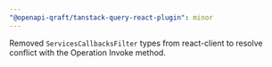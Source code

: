 ```yaml
---
"@openapi-qraft/tanstack-query-react-plugin": minor
---
```


Removed `ServicesCallbacksFilter` types from react-client to resolve conflict with the Operation Invoke method.
